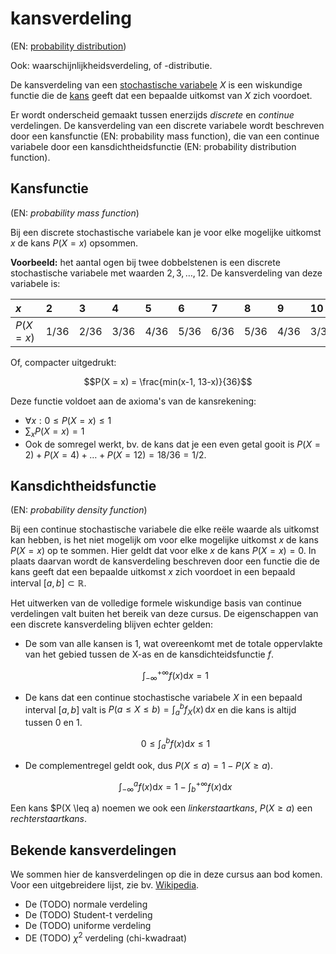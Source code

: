 # kansverdeling

(EN: [probability distribution](../en/probability-distribution.md))

Ook: waarschijnlijkheidsverdeling, of -distributie.

De kansverdeling van een [stochastische variabele](variabele-stochastische.md) $X$ is een wiskundige functie die de [kans](kans.md) geeft dat een bepaalde uitkomst van $X$ zich voordoet.

Er wordt onderscheid gemaakt tussen enerzijds *discrete* en *continue* verdelingen. De kansverdeling van een discrete variabele wordt beschreven door een kansfunctie (EN: probability mass function), die van een continue variabele door een kansdichtheidsfunctie (EN: probability distribution function).

## Kansfunctie

(EN: *probability mass function*)

Bij een discrete stochastische variabele kan je voor elke mogelijke uitkomst $x$ de kans $P(X = x)$ opsommen.

**Voorbeeld:** het aantal ogen bij twee dobbelstenen is een discrete stochastische variabele met waarden $2, 3, \ldots, 12$. De kansverdeling van deze variabele is:

| $x$        | 2    | 3    | 4    | 5    | 6    | 7    | 8    | 9    | 10   | 11   | 12   |
| :--------- | :--- | :--- | :--- | :--- | :--- | :--- | :--- | :--- | :--- | :--- | :--- |
| $P(X = x)$ | 1/36 | 2/36 | 3/36 | 4/36 | 5/36 | 6/36 | 5/36 | 4/36 | 3/36 | 2/36 | 1/36 |

Of, compacter uitgedrukt:

$$P(X = x) = \frac{min(x-1, 13-x)}{36}$$

Deze functie voldoet aan de axioma's van de kansrekening:

- $\forall x: 0 \leq P(X = x) \leq 1$
- $\sum_x P(X = x) = 1$
- Ook de somregel werkt, bv. de kans dat je een even getal gooit is $P(X = 2) + P(X = 4) + \ldots + P(X = 12) = 18/36 = 1/2$.

## Kansdichtheidsfunctie

(EN: *probability density function*)

Bij een continue stochastische variabele die elke reële waarde als uitkomst kan hebben, is het niet mogelijk om voor elke mogelijke uitkomst $x$ de kans $P(X = x)$ op te sommen. Hier geldt dat voor elke $x$ de kans $P(X = x) = 0$. In plaats daarvan wordt de kansverdeling beschreven door een functie die de kans geeft dat een bepaalde uitkomst $x$ zich voordoet in een bepaald interval $[a, b] \subset \mathbb{R}$.

Het uitwerken van de volledige formele wiskundige basis van continue verdelingen valt buiten het bereik van deze cursus. De eigenschappen van een discrete kansverdeling blijven echter gelden:

- De som van alle kansen is 1, wat overeenkomt met de totale oppervlakte van het gebied tussen de X-as en de kansdichteidsfunctie $f$.

    $$\int_{-\infty}^{+\infty} f(x) \mathrm{d}x = 1$$

- De kans dat een continue stochastische variabele $X$ in een bepaald interval $[a, b]$ valt is $P(a \leq X \leq b) = \int_a^b f_X(x) \, \mathrm{d}x$ en die kans is altijd tussen $0$ en $1$.

    $$0 \leq \int_{a}^{b} f(x) \mathrm{d}x \leq 1$$

- De complementregel geldt ook, dus $P(X \leq a) = 1 - P(X \geq a)$.

    $$\int_{-\infty}^{a} f(x) \mathrm{d}x = 1 - \int_{b}^{+\infty} f(x) \mathrm{d}x$$

Een kans $P(X \leq a) noemen we ook een *linkerstaartkans*, $P(X \geq a)$ een *rechterstaartkans*.

## Bekende kansverdelingen

We sommen hier de kansverdelingen op die in deze cursus aan bod komen. Voor een uitgebreidere lijst, zie bv. [Wikipedia](https://nl.wikipedia.org/wiki/Kansverdeling).

- De (TODO) normale verdeling
- De (TODO) Student-t verdeling
- De (TODO) uniforme verdeling
- DE (TODO) $\chi^2$ verdeling (chi-kwadraat)
